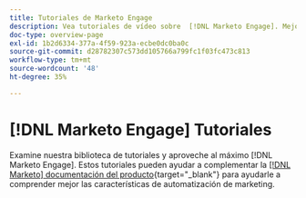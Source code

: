 ```yaml
---
title: Tutoriales de Marketo Engage
description: Vea tutoriales de vídeo sobre  [!DNL Marketo Engage]. Mejore su comprensión sobre cómo utilizar las funciones de automatización de marketing y mucho más.
doc-type: overview-page
exl-id: 1b2d6334-377a-4f59-923a-ecbe0dc0ba0c
source-git-commit: d28782307c573dd105766a799fc1f03fc473c813
workflow-type: tm+mt
source-wordcount: '48'
ht-degree: 35%

---
```


# [!DNL Marketo Engage] Tutoriales

Examine nuestra biblioteca de tutoriales y aproveche al máximo [!DNL Marketo Engage]. Estos tutoriales pueden ayudar a complementar la [[!DNL Marketo] documentación del producto](https://experienceleague.adobe.com/docs/marketo/using/home.html?lang=es){target="_blank"} para ayudarle a comprender mejor las características de automatización de marketing.

<div id="recs-overview-body-1"></div>
<div id="recs-overview-body-2"></div>
<div id="recs-overview-body-3"></div>
<div id="recs-overview-body-4"></div>
<div id="recs-overview-body-5"></div>
<div id="recs-overview-body-6"></div>
